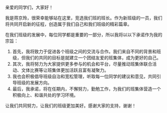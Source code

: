 亲爱的同学们，大家好！

我是蒋京玲，很荣幸能够站在这里，竞选我们班的班长。作为新班级的一员，我们将共同开启新的征程，创造属于我们自己和我们班级的精彩篇章。

在我们班级的发展中，每位同学都是重要的一部分，所以我将以以下承诺作为我的宗旨：

1. 首先，我将致力于促进各个班级之间的交流与合作。我们来自不同的背景和班级，但我们的共同的目标是就建立一个团结友爱的班集体，成为更好的自己。
2. 其次，我将努力为大家提供更多参与的机会和平台，尽量推动班集体联合活动、文体比赛等让班集体更加活跃且富有凝聚力。
3. 我也会积极倡导班级自治和宽松管理，听取每一位同学的建议和意见，共同引导班级的发展方向。
4. 最后，我承诺，将在任期内，不懈努力，勤勉工作，为我们的班集体营造一个积极向上、和谐共处的学习环境。

让我们共同努力，让我们的班级更加美好。感谢大家的支持，谢谢！